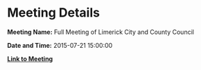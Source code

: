 # Meeting Details

**Meeting Name:** Full Meeting of Limerick City and County Council

**Date and Time:** 2015-07-21 15:00:00

**[Link to Meeting](https://www.limerick.ie/council/whats-on/full-meeting-limerick-city-and-county-council-12)**
